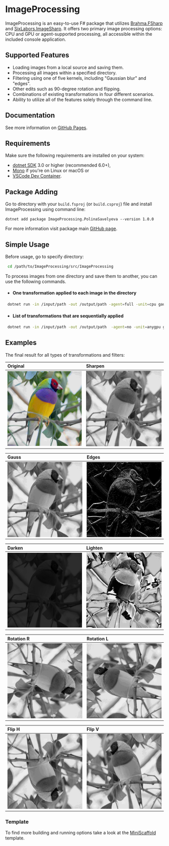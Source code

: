 # ImageProcessing

ImageProcessing is an easy-to-use F# package that utilizes [Brahma.FSharp](https://github.com/YaccConstructor/Brahma.FSharp) and [SixLabors.ImageSharp](https://github.com/SixLabors/ImageSharp). It offers two primary image processing options: CPU and GPU or agent-supported processing, all accessible within the included console application.

## Supported Features
- Loading images from a local source and saving them.
- Processing all images within a specified directory.
- Filtering using one of five kernels, including "Gaussian blur" and "edges".
- Other edits such as 90-degree rotation and flipping.
- Combinations of existing transformations in four different scenarios.
- Ability to utilize all of the features solely through the command line.

##  Documentation
See more information on [GitHub Pages](https://polinasavelyeva.github.io/ImageProcessing/).

## Requirements

Make sure the following requirements are installed on your system:

- [dotnet SDK](https://www.microsoft.com/net/download/core) 3.0 or higher (recommended 6.0+),
- [Mono](http://www.mono-project.com/) if you're on Linux or macOS
or
- [VSCode Dev Container](https://code.visualstudio.com/docs/remote/containers).

## Package Adding

Go to directory with your ``build.fsproj`` (or ``build.csproj``) file and install ImageProcessing using command line:

```shell
dotnet add package ImageProcessing.PolinaSavelyeva --version 1.0.0
```

For more information visit package main [GitHub page](https://github.com/PolinaSavelyeva/ImageProcessing/pkgs/nuget/PolinaSavelyeva.ImageProcessing).

## Simple Usage

Before usage, go to specify directory:
```sh
 cd /path/to/ImageProcessing/src/ImageProcessing
```
To process images from one directory and save them to another, you can use the following commands.

- #### Оne transformation applied to each image in the directory
```sh
 dotnet run -in /input/path -out /output/path -agent=full -unit=cpu gauss
```
- #### List of transformations that are sequentially applied
```sh
 dotnet run -in /input/path -out /output/path  -agent=no -unit=anygpu gauss sharpen
```

##  Examples

The final result for all types of transformations and filters:

|Original|Sharpen|
|:-------|:------|
| ![image](https://raw.githubusercontent.com/PolinaSavelyeva/ImageProcessing/main/resources/david-clode-78YxP3PP05A-unsplash2.jpg)  | ![image](https://raw.githubusercontent.com/PolinaSavelyeva/ImageProcessing/main/resources/david-clode-78YxP3PP05A-unsplashSharpen.jpg) |

|Gauss|Edges|
|:-------|:------|
| ![image](https://raw.githubusercontent.com/PolinaSavelyeva/ImageProcessing/main/resources/david-clode-78YxP3PP05A-unsplashGauss.jpg) | ![image](https://raw.githubusercontent.com/PolinaSavelyeva/ImageProcessing/main/resources/david-clode-78YxP3PP05A-unsplashEdges.jpg) |

|Darken|Lighten|
|:-------|:------|
| ![image](https://raw.githubusercontent.com/PolinaSavelyeva/ImageProcessing/main/resources/david-clode-78YxP3PP05A-unsplashDarken.jpg)  | ![image](https://raw.githubusercontent.com/PolinaSavelyeva/ImageProcessing/main/resources/david-clode-78YxP3PP05A-unsplashLighten.jpg) |


|Rotation R|Rotation L|
|:-------|:------|
| ![image](https://raw.githubusercontent.com/PolinaSavelyeva/ImageProcessing/main/resources/david-clode-78YxP3PP05A-unsplashRotation.jpg) | ![image](https://raw.githubusercontent.com/PolinaSavelyeva/ImageProcessing/main/resources/david-clode-78YxP3PP05A-unsplashRotationF.jpg) |

|Flip H|Flip V|
|:-------|:------|
| ![image](https://raw.githubusercontent.com/PolinaSavelyeva/ImageProcessing/main/resources/david-clode-78YxP3PP05A-unsplashFlipF.jpg) | ![image](https://raw.githubusercontent.com/PolinaSavelyeva/ImageProcessing/main/resources/david-clode-78YxP3PP05A-unsplashFlip.jpg) |


### Template
To find more building and running options take a look at the [MiniScaffold](https://github.com/TheAngryByrd/MiniScaffold) template.
